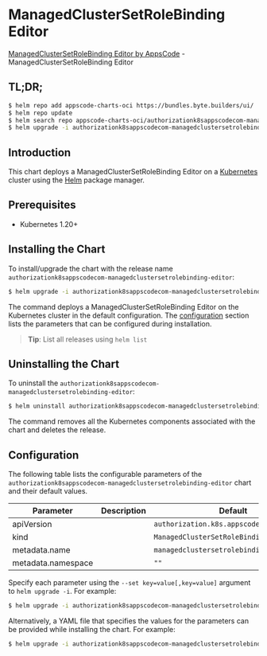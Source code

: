 # ManagedClusterSetRoleBinding Editor

[ManagedClusterSetRoleBinding Editor by AppsCode](https://appscode.com) - ManagedClusterSetRoleBinding Editor

## TL;DR;

```bash
$ helm repo add appscode-charts-oci https://bundles.byte.builders/ui/
$ helm repo update
$ helm search repo appscode-charts-oci/authorizationk8sappscodecom-managedclustersetrolebinding-editor --version=v0.14.0
$ helm upgrade -i authorizationk8sappscodecom-managedclustersetrolebinding-editor appscode-charts-oci/authorizationk8sappscodecom-managedclustersetrolebinding-editor -n default --create-namespace --version=v0.14.0
```

## Introduction

This chart deploys a ManagedClusterSetRoleBinding Editor on a [Kubernetes](http://kubernetes.io) cluster using the [Helm](https://helm.sh) package manager.

## Prerequisites

- Kubernetes 1.20+

## Installing the Chart

To install/upgrade the chart with the release name `authorizationk8sappscodecom-managedclustersetrolebinding-editor`:

```bash
$ helm upgrade -i authorizationk8sappscodecom-managedclustersetrolebinding-editor appscode-charts-oci/authorizationk8sappscodecom-managedclustersetrolebinding-editor -n default --create-namespace --version=v0.14.0
```

The command deploys a ManagedClusterSetRoleBinding Editor on the Kubernetes cluster in the default configuration. The [configuration](#configuration) section lists the parameters that can be configured during installation.

> **Tip**: List all releases using `helm list`

## Uninstalling the Chart

To uninstall the `authorizationk8sappscodecom-managedclustersetrolebinding-editor`:

```bash
$ helm uninstall authorizationk8sappscodecom-managedclustersetrolebinding-editor -n default
```

The command removes all the Kubernetes components associated with the chart and deletes the release.

## Configuration

The following table lists the configurable parameters of the `authorizationk8sappscodecom-managedclustersetrolebinding-editor` chart and their default values.

|     Parameter      | Description |                       Default                        |
|--------------------|-------------|------------------------------------------------------|
| apiVersion         |             | <code>authorization.k8s.appscode.com/v1alpha1</code> |
| kind               |             | <code>ManagedClusterSetRoleBinding</code>            |
| metadata.name      |             | <code>managedclustersetrolebinding</code>            |
| metadata.namespace |             | <code>""</code>                                      |


Specify each parameter using the `--set key=value[,key=value]` argument to `helm upgrade -i`. For example:

```bash
$ helm upgrade -i authorizationk8sappscodecom-managedclustersetrolebinding-editor appscode-charts-oci/authorizationk8sappscodecom-managedclustersetrolebinding-editor -n default --create-namespace --version=v0.14.0 --set apiVersion=authorization.k8s.appscode.com/v1alpha1
```

Alternatively, a YAML file that specifies the values for the parameters can be provided while
installing the chart. For example:

```bash
$ helm upgrade -i authorizationk8sappscodecom-managedclustersetrolebinding-editor appscode-charts-oci/authorizationk8sappscodecom-managedclustersetrolebinding-editor -n default --create-namespace --version=v0.14.0 --values values.yaml
```
